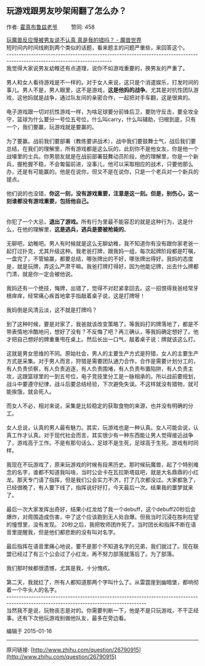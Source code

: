 ## 玩游戏跟男友吵架闹翻了怎么办？

作者: [霍真布鲁兹老爷](http://www.zhihu.com/people/huo-zhen-bu-lu-zi-lao-ye)&nbsp;&nbsp;&nbsp;&nbsp;&nbsp;&nbsp;&nbsp;&nbsp; 赞同: 458


<a href="http://www.zhihu.com/question/27585263" class="internal">玩魔兽反应慢被男友说不认真 真是我的错吗？ - 魔兽世界</a><br>短时间内时间线刷到两个类似的话题，看来题主的问题严重些，来回答这个。<br>-------------------------------------------------------------------------------------------------------------------------<br>我觉得大家说男友幼稚还有点道理，说你不如游戏重要的，换男友的严重了。<br><br>男人和女人看待游戏是不一样的。对于女人来说，这只是个消遣娱乐，打发时间的事儿。男人不是，男人眼里，这不是游戏，<b>这是他妈的战争</b>。尤其是对抗性团队游戏，这他妈就是战争，通过队友间的亲密合作，一起把对手车翻，这是很爽的。<br><br>电子游戏跟一切对抗性游戏一样，为啥足球要分前锋后卫，要防守反击，要全攻全守，篮球为什么要分一号位五号位，什么叫carry，什么叫辅助，归根到底，只有一个，我们要赢，玩游戏就是要赢的。<br><br>为了要赢。战前我们要部署（教练要讲战术），战中我们要鼓舞士气，战后我们要总结，在我们的理解里，所有游戏都是这么玩的，此刻你不是他女友，你是他一个战壕里的士兵。你男朋友就是在战前部署鼓舞动员阶段，他的理解里，你是一个新兵，握枪握不稳，不会匍匐前进，没事儿，他可以采取相应的战术，只要他那么办，还是有可能赢的。他是在说你，但又不是在说你，只是一个老兵对一个新兵的提点。<br><br>他们说的也没错，<b>你这一刻，没有游戏重要，注意是这一刻。但是，别伤心，这一刻谁都没有游戏重要，包括他自己。</b><br><br><br>你犯了一个大忌，<b>退出了游戏。</b>所有行为里最不能容忍的就是这种行为，这是什么，在他的理解里，<b>这是逃兵，逃兵是要被枪毙的</b>。<br><br>无聊吧，幼稚吧。男人有时候就是这么无聊幼稚，我不知道你有没有跟你家老爸一起打过扑克，尤其升级这种。我老爸打牌，跟我妈一组，每次起牌阶段都是叮嘱，一盘完了，不管输赢，都要总结，哪张牌出的不好，哪张牌出得好。我妈的态度是，就是玩牌，弄这么严肃干嘛。我爸打牌打得好，因为他能记牌，出去什么牌都门清，就是你一定会被他说。<br><br>我妈还有一个绝技，悔牌，出错了，觉得不对赶紧拿回去。这一招恨得我爸经常牙根痒痒，经常痛心疾首地拿手指敲着桌子说，这是打牌呀！<br><br>我妈倒是风清云淡，这不就是打牌吗？<br><br>到了这种时候，要是对家了，我爸就该改变策略了。等我妈打的牌落地了，都是不带表情地冷酷地问，想好了没有？不反悔了吧？再三确认，等我妈确定想好了。他才把自己想好的牌重重甩在桌上。然后长出一口气，敲着桌子说：牌就该这么打。<br><br>这就是男女思维的不同。原始社会，男人的主要生产方式是狩猎，女人的主要生产方式是采集。对于男人而言，狩猎是需要团队通力合作，合作是需要计划分工的，有人负责侦察，有人负责追逐，有人负责围堵，有人负责布置陷阱，有人负责主攻，这跟篮球里的一到五号位，电子竞技里分工是一脉相承的。所以战前要规划，战斗中要遵守纪律，战斗后要总结经验，下次避免失误。不这样就没有猎物，就可能挨饿，就会死人。<br><br>而女人不必，相对来说，采集是比较稳定的获取食物的来源，也并没有明确的分工。<br><br>女人总说，认真的男人最有魅力。其实，玩游戏也是一种认真。女人可能会说，认真工作才认真。对于现代社会而言，其实很少有一种东西能让男人觉得接近战争了，游戏高于工作。不是有那句话么，足球不是生死，足球高于生死。游戏有时同样。<br><br>我现在不玩游戏了，原来玩游戏的时候有段黑历史。那时候玩魔兽，起了个特别难念的名字，谁都不知道我叫啥，当时公会卡在瓦拉斯塔兹吧，就是大名鼎鼎的小红龙。那天专门请了指挥，但是我们公会实力不济，打了几次都没过。大家都急了，已经很晚了，有人要下线了，指挥说好好打，今天最后一次。结果我的噩梦就来了。<br><br>最后一次大家发挥出奇好，结果小红龙给了我一个debuff，这个debuff20秒后会爆炸，对周围造成伤害，中了这个应该跑到无人处自爆。但我当时沉浸在胜利在望的憧憬里，没有发现。 20秒之后，我把牧师团炸死了。当时团长和指挥不断在语音里提醒我，但是他们都悲剧的没有叫对名字。<br><br>最后指挥在语音里痛心地说，要不是那个不知道名字的兄弟，我们就过了。现在联盟已经过了有三个公会过了小红龙，再不努力部落就落后了。为了部落。<br><br>我们那时候都很遗憾，尤其是我，十分愧疚。<br><br>第二天，我就红了，所有人都知道那两个字叫什么了。从雷霆崖到幽暗堡，都响彻着一个牛头人的名字。<br>---------------------------------------------------------------------------------------------------------------------------------------<br>当然我不是说，玩物丧志是对的。你需要判断一下，他是不是只玩游戏，不干正经事。还有下次他玩游戏别做他队友，最多在旁边看。



编辑于 2015-01-16



---
原问链接: [http://www.zhihu.com/question/26790915](http://www.zhihu.com/question/26790915)
